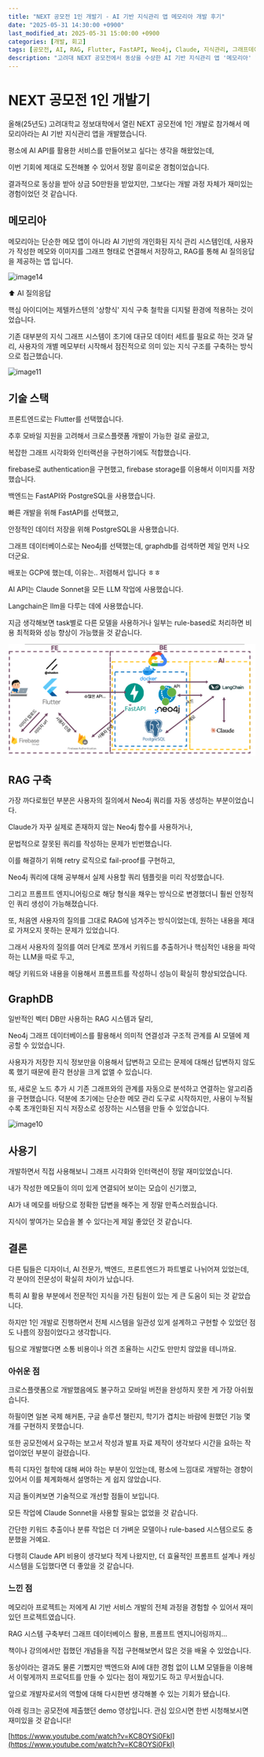 ```yaml
---
title: "NEXT 공모전 1인 개발기 - AI 기반 지식관리 앱 메모리아 개발 후기"
date: "2025-05-31 14:30:00 +0900"
last_modified_at: 2025-05-31 15:00:00 +0900
categories: [개발, 회고]
tags: [공모전, AI, RAG, Flutter, FastAPI, Neo4j, Claude, 지식관리, 그래프데이터베이스, 1인개발, 메모리아, 제텔카스텐, 프롬프트엔지니어링]
description: "고려대 NEXT 공모전에서 동상을 수상한 AI 기반 지식관리 앱 '메모리아' 1인 개발 후기. Flutter, FastAPI, Neo4j를 활용한 RAG 시스템 구축 과정과 개발 도전기를 상세히 공유합니다."
---
```


# NEXT 공모전 1인 개발기

올해(25년도) 고려대학교 정보대학에서 열린 NEXT 공모전에 1인 개발로 참가해서 메모리아라는 AI 기반 지식관리 앱을 개발했습니다. 

평소에 AI API를 활용한 서비스를 만들어보고 싶다는 생각을 해왔었는데, 

이번 기회에 제대로 도전해볼 수 있어서 정말 흥미로운 경험이었습니다.

결과적으로 동상을 받아 상금 50만원을 받았지만, 그보다는 개발 과정 자체가 재미있는 경험이었던 것 같습니다.



## 메모리아

메모리아는 단순한 메모 앱이 아니라 AI 기반의 개인화된 지식 관리 시스템인데, 사용자가 작성한 메모와 이미지를 그래프 형태로 연결해서 저장하고, RAG를 통해 AI 질의응답을 제공하는 앱 입니다.



![image14](../assets/img/2025-05-31-next-contest-memoria-development-review/image14.gif)

⬆️ AI 질의응답



핵심 아이디어는 제텔카스텐의 '상향식' 지식 구축 철학을 디지털 환경에 적용하는 것이었습니다.

기존 대부분의 지식 그래프 시스템이 초기에 대규모 데이터 세트를 필요로 하는 것과 달리, 사용자의 개별 메모부터 시작해서 점진적으로 의미 있는 지식 구조를 구축하는 방식으로 접근했습니다.

![image11](../assets/img/2025-05-31-next-contest-memoria-development-review/image11.gif)







## 기술 스택

프론트엔드로는 Flutter를 선택했습니다.

추후 모바일 지원을 고려해서 크로스플랫폼 개발이 가능한 걸로 골랐고,

복잡한 그래프 시각화와 인터랙션을 구현하기에도 적합했습니다.

firebase로 authentication을 구현했고, firebase storage를 이용해서 이미지를 저장했습니다.



백엔드는 FastAPI와 PostgreSQL을 사용했습니다.

빠른 개발을 위해 FastAPI를 선택했고,

안정적인 데이터 저장을 위해 PostgreSQL을 사용했습니다.

그래프 데이터베이스로는 Neo4j를 선택했는데, graphdb를 검색하면 제일 먼저 나오더군요.

배포는 GCP에 했는데, 이유는.. 저렴해서 입니다 ㅎㅎ



AI API는 Claude Sonnet을 모든 LLM 작업에 사용했습니다.

Langchain은 llm을 다루는 데에 사용했습니다.

지금 생각해보면 task별로 다른 모델을 사용하거나 일부는 rule-based로 처리하면 비용 최적화와 성능 향상이 가능했을 것 같습니다.

![image-20250828221524527](../assets/img/2025-05-31-next-contest-memoria-development-review/image-20250828221524527.png)



## RAG 구축

가장 까다로웠던 부분은 사용자의 질의에서 Neo4j 쿼리를 자동 생성하는 부분이었습니다.

Claude가 자꾸 실제로 존재하지 않는 Neo4j 함수를 사용하거나,

문법적으로 잘못된 쿼리를 작성하는 문제가 빈번했습니다.



이를 해결하기 위해 retry 로직으로 fail-proof를 구현하고,

Neo4j 쿼리에 대해 공부해서 실제 사용할 쿼리 템플릿을 미리 작성했습니다.

그리고 프롬프트 엔지니어링으로 해당 형식을 채우는 방식으로 변경했더니 훨씬 안정적인 쿼리 생성이 가능해졌습니다.



또, 처음엔 사용자의 질의를 그대로 RAG에 넘겨주는 방식이었는데, 원하는 내용을 제대로 가져오지 못하는 문제가 있었습니다.

그래서 사용자의 질의를 여러 단계로 쪼개서 키워드를 추출하거나 핵심적인 내용을 파악하는 LLM을 따로 두고,

해당 키워드와 내용을 이용해서 프롬프트를 작성하니 성능이 확실히 향상되었습니다.



## GraphDB

일반적인 벡터 DB만 사용하는 RAG 시스템과 달리,

Neo4j 그래프 데이터베이스를 활용해서 의미적 연결성과 구조적 관계를 AI 모델에 제공할 수 있었습니다.

사용자가 저장한 지식 정보만을 이용해서 답변하고 모르는 문제에 대해선 답변하지 않도록 했기 때문에 환각 현상을 크게 없앨 수 있습니다.

또, 새로운 노드 추가 시 기존 그래프와의 관계를 자동으로 분석하고 연결하는 알고리즘을 구현했습니다. 덕분에 초기에는 단순한 메모 관리 도구로 시작하지만, 사용이 누적될수록 초개인화된 지식 저장소로 성장하는 시스템을 만들 수 있었습니다.

![image10](../assets/img/2025-05-31-next-contest-memoria-development-review/image10.gif)



## 사용기

개발하면서 직접 사용해보니 그래프 시각화와 인터랙션이 정말 재미있었습니다.

내가 작성한 메모들이 의미 있게 연결되어 보이는 모습이 신기했고,

AI가 내 메모를 바탕으로 정확한 답변을 해주는 게 정말 만족스러웠습니다.

지식이 쌓여가는 모습을 볼 수 있다는게 제일 좋았던 것 같습니다.



## 결론

다른 팀들은 디자이너, AI 전문가, 백엔드, 프론트엔드가 파트별로 나뉘어져 있었는데, 각 분야의 전문성이 확실히 차이가 났습니다.

특히 AI 활용 부분에서 전문적인 지식을 가진 팀원이 있는 게 큰 도움이 되는 것 같았습니다.

하지만 1인 개발로 진행하면서 전체 시스템을 일관성 있게 설계하고 구현할 수 있었던 점도 나름의 장점이었다고 생각합니다.

팀으로 개발했다면 소통 비용이나 의견 조율하는 시간도 만만치 않았을 테니까요.



### 아쉬운 점

크로스플랫폼으로 개발했음에도 불구하고 모바일 버전을 완성하지 못한 게 가장 아쉬웠습니다.

하필이면 일본 국제 해커톤, 구글 솔루션 챌린지, 학기가 겹치는 바람에 원했던 기능 몇 개를 구현하지 못했습니다. 

또한 공모전에서 요구하는 보고서 작성과 발표 자료 제작이 생각보다 시간을 요하는 작업이었던 부분이 걸렸습니다.

특히 디자인 철학에 대해 써야 하는 부분이 있었는데, 평소에 느낌대로 개발하는 경향이 있어서 이를 체계화해서 설명하는 게 쉽지 않았습니다.



지금 돌이켜보면 기술적으로 개선할 점들이 보입니다.

모든 작업에 Claude Sonnet을 사용할 필요는 없었을 것 같습니다.

간단한 키워드 추출이나 분류 작업은 더 가벼운 모델이나 rule-based 시스템으로도 충분했을 거예요.

다행히 Claude API 비용이 생각보다 적게 나왔지만, 더 효율적인 프롬프트 설계나 캐싱 시스템을 도입했다면 더 좋았을 것 같습니다.



### 느낀 점

메모리아 프로젝트는 저에게 AI 기반 서비스 개발의 전체 과정을 경험할 수 있어서 재미있던 프로젝트였습니다.

RAG 시스템 구축부터 그래프 데이터베이스 활용, 프롬프트 엔지니어링까지...

책이나 강의에서만 접했던 개념들을 직접 구현해보면서 많은 것을 배울 수 있었습니다.



동상이라는 결과도 물론 기뻤지만 백엔드와 AI에 대한 경험 없이 LLM 모델들을 이용해서 이렇게까지 프로덕트를 만들 수 있다는 점이 재밌기도 하고 무서웠습니다.

앞으로 개발자로서의 역할에 대해 다시한번 생각해볼 수 있는 기회가 됐습니다.





아래 링크는 공모전에 제출했던 demo 영상입니다. 관심 있으시면 한번 시청해보시면 재미있을 것 같습니다!

[https://www.youtube.com/watch?v=KC8OYSi0FkI](https://www.youtube.com/watch?v=KC8OYSi0FkI)